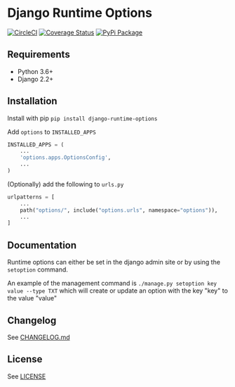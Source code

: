 # Django Runtime Options

[![CircleCI](https://circleci.com/gh/pennlabs/django-runtime-options.svg?style=shield)](https://circleci.com/gh/pennlabs/django-runtime-options)
[![Coverage Status](https://codecov.io/gh/pennlabs/django-runtime-options/branch/master/graph/badge.svg)](https://codecov.io/gh/pennlabs/django-runtime-options)
[![PyPi Package](https://img.shields.io/pypi/v/django-runtime-options.svg)](https://pypi.org/project/django-runtime-options/)

## Requirements

* Python 3.6+
* Django 2.2+

## Installation

Install with pip `pip install django-runtime-options`

Add `options` to `INSTALLED_APPS`

```python
INSTALLED_APPS = (
    ...
    'options.apps.OptionsConfig',
    ...
)
```

(Optionally) add the following to `urls.py`

```python
urlpatterns = [
    ...
    path("options/", include("options.urls", namespace="options")),
    ...
]
```

## Documentation

Runtime options can either be set in the django admin site or by using the `setoption` command.

An example of the management command is `./manage.py setoption key value --type TXT` which will create or update an option with the key "key" to the value "value"

## Changelog

See [CHANGELOG.md](https://github.com/pennlabs/django-runtime-options/blob/master/CHANGELOG.md)

## License

See [LICENSE](https://github.com/pennlabs/django-runtime-options/blob/master/LICENSE)
